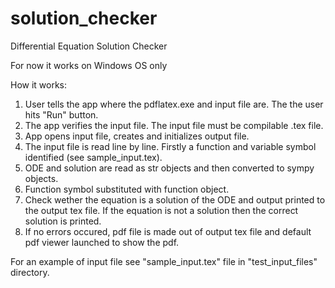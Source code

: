 # solution_checker

Differential Equation Solution Checker 

For now it works on Windows OS only
  
How it works:
  1. User tells the app where the pdflatex.exe and input file are. The the user hits "Run" button.
  2. The app verifies the input file. The input file must be compilable .tex file.
  3. App opens input file, creates and initializes output file.
  4. The input file is read line by line. Firstly a function and variable symbol identified (see sample_input.tex).  
  5. ODE and solution are read as str objects and then converted to sympy objects.
  6. Function symbol substituted with function object.
  7. Check wether the equation is a solution of the ODE and output printed to the output tex file. If the equation is not a solution then the correct solution is printed.
  8. If no errors occured, pdf file is made out of output tex file and default pdf viewer launched to show the pdf.
  
   
  For an example of input file see "sample_input.tex" file in "test_input_files" directory.
